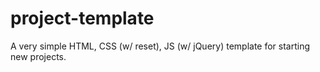 # project-template
A very simple HTML, CSS (w/ reset), JS (w/ jQuery) template for starting new projects.
